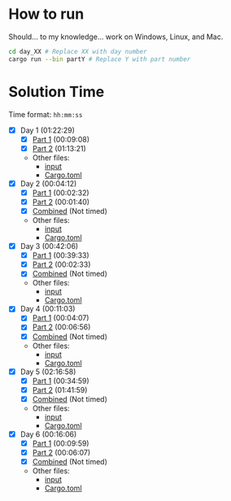 # How to run
Should... to my knowledge... work on Windows, Linux, and Mac.
```bash
cd day_XX # Replace XX with day number
cargo run --bin partY # Replace Y with part number
```

# Solution Time

Time format: `hh:mm:ss`
- [x] Day 1 (01:22:29) 
  - [x] [Part 1](day_01/src/part1.rs) (00:09:08)
  - [x] [Part 2](day_01/src/part2.rs) (01:13:21)
  - Other files:
    - [input](day_01/src/input.in)
    - [Cargo.toml](day_01/Cargo.toml)
- [x] Day 2 (00:04:12)
  - [x] [Part 1](day_02/src/part1.rs) (00:02:32)
  - [x] [Part 2](day_02/src/part2.rs) (00:01:40)
  - [x] [Combined](day_02/src/combined.rs) (Not timed)
  - Other files:
    - [input](day_02/src/input.in)
    - [Cargo.toml](day_02/Cargo.toml)
- [x] Day 3 (00:42:06)
  - [x] [Part 1](day_03/src/part1.rs) (00:39:33)
  - [x] [Part 2](day_03/src/part2.rs) (00:02:33)
  - [x] [Combined](day_03/src/combined.rs) (Not timed)
  - Other files:
    - [input](day_03/src/input.in)
    - [Cargo.toml](day_03/Cargo.toml)
- [x] Day 4 (00:11:03)
  - [x] [Part 1](day_04/src/part1.rs) (00:04:07) 
  - [x] [Part 2](day_04/src/part2.rs) (00:06:56)
  - [x] [Combined](day_04/src/combined.rs) (Not timed)
  - Other files:
    - [input](day_04/src/input.in)
    - [Cargo.toml](day_04/Cargo.toml)
- [x] Day 5 (02:16:58)
  - [x] [Part 1](day_05/src/part1.rs) (00:34:59)
  - [x] [Part 2](day_05/src/part2.rs) (01:41:59)
  - [x] [Combined](day_05/src/combined.rs) (Not timed)
  - Other files:
    - [input](day_05/src/input.in)
    - [Cargo.toml](day_05/Cargo.toml)
- [x] Day 6 (00:16:06)
  - [x] [Part 1](day_06/src/part1.rs) (00:09:59)
  - [x] [Part 2](day_06/src/part2.rs) (00:06:07)
  - [x] [Combined](day_06/src/combined.rs) (Not timed)
  - Other files:
    - [input](day_06/src/input.in)
    - [Cargo.toml](day_06/Cargo.toml)